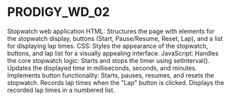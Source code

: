 # PRODIGY_WD_02
Stopwatch web application
HTML: Structures the page with elements for the stopwatch display, buttons (Start, Pause/Resume, Reset, Lap), and a list for displaying lap times.
CSS: Styles the appearance of the stopwatch, buttons, and lap list for a visually appealing interface.
JavaScript:
Handles the core stopwatch logic:
Starts and stops the timer using setInterval().
Updates the displayed time in milliseconds, seconds, and minutes.
Implements button functionality:
Starts, pauses, resumes, and resets the stopwatch.
Records lap times when the "Lap" button is clicked.
Displays the recorded lap times in a numbered list.
